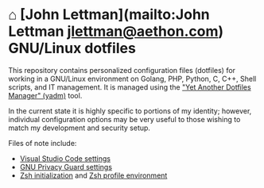 ⌂ [John Lettman](mailto:John Lettman <jlettman@aethon.com>) GNU/Linux dotfiles
==============================================================================

This repository contains personalized configuration files (dotfiles) for working
in a GNU/Linux environment on Golang, PHP, Python, C, C++, Shell scripts, and
IT management. It is managed using the
["Yet Another Dotfiles Manager" (yadm)](https://thelocehiliosan.github.io/yadm/)
tool.

In the current state it is highly specific to portions of my identity; however,
individual configuration options may be very useful to those wishing to match
my development and security setup.

Files of note include:

- [Visual Studio Code settings](.config/Code/User/settings.json)
- [GNU Privacy Guard settings](.gnupg/gpg.conf)
- [Zsh initialization](.zshrc) and [Zsh profile environment](.zprofile)
